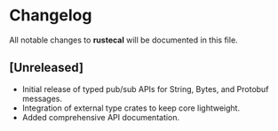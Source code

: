 # Changelog

All notable changes to **rustecal** will be documented in this file.

## [Unreleased]
- Initial release of typed pub/sub APIs for String, Bytes, and Protobuf messages.
- Integration of external type crates to keep core lightweight.
- Added comprehensive API documentation.
